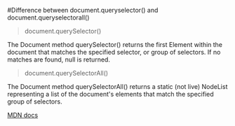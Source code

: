 #Difference between document.queryselector() and document.queryselectorall()

> document​.query​Selector()

The Document method querySelector() returns the first Element within the document that matches the specified selector, or group of selectors. If no matches are found, null is returned.

> document​.query​SelectorAll()

The Document method querySelectorAll() returns a static (not live) NodeList representing a list of the document's elements that match the specified group of selectors.

[MDN
docs](https://developer.mozilla.org/en-US/docs/Web/API/Document/querySelectorAll)